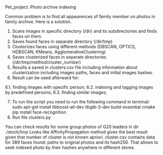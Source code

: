 Pet_project: Photo archive indexing

Common problem is to find all appearences of family member on photos in family archive.
Here is a solution.

1. Scans images in specific directory (/dir) and its subdirectories and finds faces on them.
2. Saves found faces in separate directory (/dir/tmp)
3. Clusterizes faces using different methods (DBSCAN, OPTICS, HDBSCAN, KMeans, AgglomerativeClustering)
4. Saves clusterized faces in separate directories (/dir/tmp/method/cluster_number)
5. Results a saved in clusters.csv file including information about clusterization including images paths, faces and initial images hashes.
6. Result can be used afterward for:

  6.1. finding images with specific person;
  6.2. indexing and tagging images by predefined persons;
    6.3. finding similar images;

7. To run the script you need to run the following command in terminal:
    sudo apt-get install libboost-all-dev libgtk-3-dev build-essential cmake
    pip install face-recognition
8. Run file clusters.py


You can check results for some group photos of G20 leaders in dir ./stock/tmp
Looks like AffinityPropagation method gives the best result given that number of cluster is not known apriori.
cluster.csv contains data for 389 faces found: paths to original photos and its hash256. 
That allows to seek indexed photo by their hashes anywhere in different stores.
